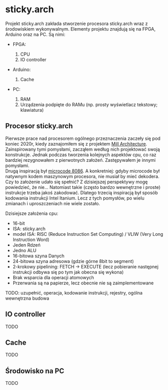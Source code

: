 # sticky.arch

Projekt sticky.arch zakłada stworzenie procesora sticky.arch wraz z środowiskiem wykonywalnym.
Elementy projektu znajdują się na FPGA, Arduino oraz na PC. Są nimi:
- FPGA:
  1. CPU
  2. IO controller 

- Arduino:
  1. Cache
  
- PC:
  1. RAM
  2. Urządzenia podpięte do RAMu (np. prosty wyświetlacz tekstowy; klawiatura)
  
## Procesor sticky.arch

Pierwsze prace nad procesorem ogólnego przeznaczenia zaczeły się pod koniec 2020r, kiedy zaznajomiłem się z projektem [Mill Architecture](https://millcomputing.com/). 
Zainspirowany tymi pomysłami, zacząłem według nich projektować swoją konstrukcje.
Jednak podczas tworzenia kolejnych aspektów cpu, co raz bardziej rezygnowałem z pierwotnych założeń. Zastępywałem je innymi pomysłami.<br>
Drugą inspiracją był [microcode 8086](https://www.reenigne.org/blog/8086-microcode-disassembled/). 
A konkretniej: gdyby microcode był natywnym kodem maszynowym procesora, nie musiał by mieć dekodera.
Czy to założenie udało się spełnić? Z dzisiejszej perspektywy mogę powiedzieć, że nie...
Natomiast takie (często bardzo wewnętrzne i proste) instrukcje trzeba jakoś zakodować. 
Dlatego trzecią inspiracją był sposób kodowania instrukcji Intel Itanium. Lecz z tych pomysłów, po wielu zmianach i uproszczeniach nie wiele zostało.

Dzisiejsze założenia cpu:
- 16-bit
- ISA: sticky.arch
- model ISA: RISC (Reduce Instruction Set Computing) / VLIW (Very Long Instruction Word)
- Jeden Rdzeń 
- Jedno ALU
- 16-bitowa szyna Danych
- 24-bitowa szyna adresowa (gdzie górne 8bit to segment)
- 2-krokowy pipelining: FETCH -> EXECUTE (lecz pobieranie następnej instrukcji odbywa się po tym jak obecna się wykona)
- Brak wsparcia dla operacji atomowych
- Przerwania są na papierze, lecz obecnie nie są zaimplementowane

TODO: uzupełnić, operacja, kodowanie instrukcji, rejestry, ogólna wewnętrzna budowa


## IO controller
TODO

## Cache
TODO

## Środowisko na PC
TODO

